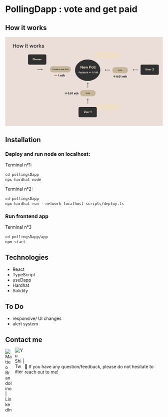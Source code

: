 # PollingDapp : vote and get paid

## How it works

<img src="./pollingsDapp">

## Installation

### Deploy and run node on localhost:

Terminal n°1:

```shell
cd pollingsDapp
npx hardhat node
```

Terminal n°2:

```shell
cd pollingsDapp
npx hardhat run --network localhost scripts/deploy.ts
```

### Run frontend app

Terminal n°3

```shell
cd pollingsDapp/app
npm start
```

## Technologies

- React
- TypeScript
- useDapp
- Hardhat
- Solidity

## To Do

- responsive/ UI changes
- alert system

## Contact me

<a href="https://www.linkedin.com/in/matteo-brandolino/"><img align="left" src="https://raw.githubusercontent.com/yushi1007/yushi1007/main/images/linkedin.svg" alt="Matteo Brandolino | LinkedIn" width="21px" style='margin-right:10px'/></a>
<a href="https://twitter.com/matteo_brando"><img align="left" src="http://i.imgur.com/tXSoThF.png" alt="Yu Shi | Tw
itter" width="31px" style='margin-top:-4px'/></a>

</br>
</br>

💬 If you have any question/feedback, please do not hesitate to reach out to me!
